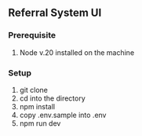 ## Referral System UI

### Prerequisite
1. Node v.20 installed on the machine

### Setup
1. git clone 
2. cd into the directory
3. npm install
4. copy .env.sample into .env
5. npm run dev